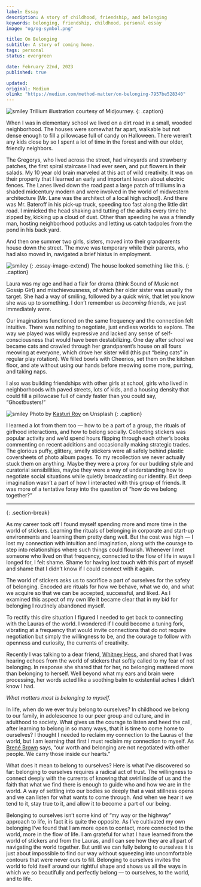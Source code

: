```yaml
---
label: Essay
description: A story of childhood, friendship, and belonging
keywords: belonging, friendship, childhood, personal essay
image: "og/og-symbol.png"

title: On Belonging
subtitle: A story of coming home.
tags: personal
status: evergreen

date: February 22nd, 2023
published: true

updated:
original: Medium
olink: "https://medium.com/method-matter/on-belonging-7957be528340"
---
```


![smiley](essays/belonging.png)
Trillium illustration courtesy of Midjourney.
{: .caption}

When I was in elementary school we lived on a dirt road in a small, wooded neighborhood. The houses were somewhat far apart, walkable but not dense enough to fill a pillowcase full of candy on Halloween. There weren’t any kids close by so I spent a lot of time in the forest and with our older, friendly neighbors.

The Gregorys, who lived across the street, had vineyards and strawberry patches, the first spiral staircase I had ever seen, and put flowers in their salads. My 10 year old brain marveled at this act of wild creativity. It was on their property that I learned an early and important lesson about electric fences. The Lanes lived down the road past a large patch of trilliums in a shaded midcentury modern and were involved in the world of midwestern architecture (Mr. Lane was the architect of a local high school). And there was Mr. Bateroff in his pick-up truck, speeding too fast along the little dirt road. I mimicked the head shaking and tutting of the adults every time he zipped by, kicking up a cloud of dust. Other than speeding he was a friendly man, hosting neighborhood potlucks and letting us catch tadpoles from the pond in his back yard.

And then one summer two girls, sisters, moved into their grandparents house down the street. The move was temporary while their parents, who had also moved in, navigated a brief hiatus in employment.

![smiley](essays/woodland.jpg)
{: .essay-image-extend}
The house looked something like this.
{: .caption}

Laura was my age and had a flair for drama (think Sound of Music not Gossip Girl) and mischievousness, of which her older sister was usually the target. She had a way of smiling, followed by a quick wink, that let you know she was up to something. I don’t remember us _becoming_ friends, we just immediately _were_.

Our imaginations functioned on the same frequency and the connection felt intuitive. There was nothing to negotiate, just endless worlds to explore. The way we played was wildly expressive and lacked any sense of self-consciousness that would have been destabilizing. One day after school we became cats and crawled through her grandparent’s house on all fours meowing at everyone, which drove her sister wild (this put “being cats” in regular play rotation). We filled bowls with Cheerios, set them on the kitchen floor, and ate without using our hands before meowing some more, purring, and taking naps.

I also was building friendships with other girls at school, girls who lived in neighborhoods with paved streets, lots of kids, and a housing density that could fill a pillowcase full of candy faster than you could say, “Ghostbusters!”

![smiley](essays/stickers.jpg)
Photo by [Kasturi Roy](https://unsplash.com/@stationery_hoe?utm_source=unsplash&utm_medium=referral&utm_content=creditCopyText) on Unsplash
{: .caption}

I learned a lot from them too — how to be a part of a group, the rituals of girlhood interactions, and how to belong socially. Collecting stickers was popular activity and we’d spend hours flipping through each other’s books commenting on recent additions and occasionally making strategic trades. The glorious puffy, glittery, smelly stickers were all safely behind plastic coversheets of photo album pages. To my recollection we never actually stuck them on anything. Maybe they were a proxy for our budding style and curatorial sensibilities, maybe they were a way of understanding how to negotiate social situations while quietly broadcasting our identity. But deep imagination wasn’t a part of how I interacted with this group of friends. It was more of a tentative foray into the question of “how do we belong together?”

---
{: .section-break}

As my career took off I found myself spending more and more time in the world of stickers. Learning the rituals of belonging in corporate and start-up environments and learning them pretty dang well. But the cost was high — I lost my connection with intuition and imagination, along with the courage to step into relationships where such things could flourish. Whenever I met someone who lived on that frequency, connected to the flow of life in ways I longed for, I felt shame. Shame for having lost touch with this part of myself and shame that I didn’t know if I could connect with it again.

The world of stickers asks us to sacrifice a part of ourselves for the safety of belonging. Encoded are rituals for how we behave, what we do, and what we acquire so that we can be accepted, successful, and liked. As I examined this aspect of my own life it became clear that in my bid for belonging I routinely abandoned myself.

To rectify this dire situation I figured I needed to get back to connecting with the Lauras of the world. I wondered if I could become a tuning fork, vibrating at a frequency that would invite connections that do not require negotiation but simply the willingness to be, and the courage to follow with openness and curiosity, the currents of creativity.

Recently I was talking to a dear friend, [Whitney Hess](https://whitneyhess.com/), and shared that I was hearing echoes from the world of stickers that softly called to my fear of not belonging. In response she shared that for her, no belonging mattered more than belonging to herself. Well beyond what my ears and brain were processing, her words acted like a soothing balm to existential aches I didn’t know I had.

_What matters most is belonging to myself._

In life, when do we ever truly belong to ourselves? In childhood we belong to our family, in adolescence to our peer group and culture, and in adulthood to society. What gives us the courage to listen and heed the call, after learning to belong in so many ways, that it is time to come home to ourselves? I thought I needed to reclaim my connection to the Lauras of the world, but I am learning that first I must reclaim my connection to myself. As [Brené Brown](https://www.youtube.com/watch?v=6qfbpBzqitA&list=PLSR2TqZCSzFPTE6k34dP-CC8A7NnAPQ1a&index=25&t=318s) says, “our worth and belonging are not negotiated with other people. We carry those inside our hearts.”

What does it mean to belong to ourselves? Here is what I’ve discovered so far: belonging to ourselves requires a radical act of trust. The willingness to connect deeply with the currents of knowing that swirl inside of us and the faith that what we find there is enough to guide who and how we are in the world. A way of settling into our bodies so deeply that a vast stillness opens and we can listen for what wants to come through. And when we hear it we tend to it, stay true to it, and allow it to become a part of our being.

Belonging to ourselves isn’t some kind of “my way or the highway” approach to life, in fact it is quite the opposite. As I’ve cultivated my own belonging I’ve found that I am more open to contact, more connected to the world, more in the flow of life. I am grateful for what I have learned from the world of stickers and from the Lauras, and I can see how they are all part of navigating the world together. But until we can fully belong to ourselves it is just about impossible to find our way without squeezing into uncomfortable contours that were never ours to fill. Belonging to ourselves invites the world to fold itself around our rightful shape and shows us all the ways in which we so beautifully and perfectly belong — to ourselves, to the world, and to life.
